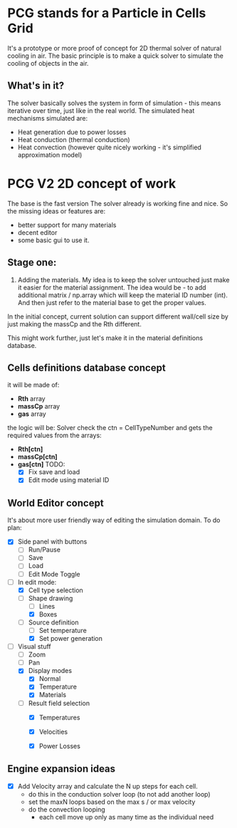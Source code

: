 
# PCG stands for a Particle in Cells Grid

It's a prototype or more proof of concept for 2D thermal solver of natural cooling in air. 
The basic principle is to make a quick solver to simulate the cooling of objects in the air. 

## What's in it?

The solver basically solves the system in form of simulation - this means iterative over time, just like in the real world. The simulated heat  mechanisms simulated are:

- Heat generation due to power losses
- Heat conduction (thermal conduction)
- Heat convection (however quite nicely working - it's simplified approximation model)


# PCG V2 2D concept of work 

The base is the fast version 
The solver already is working fine and nice. 
So the missing ideas or features are:

- better support for many materials 
- decent editor
- some basic gui to use it. 

## Stage one:
1. Adding the materials. 
My idea is to keep the solver untouched just make it easier for the material assignment. 
The idea would be - to add additional matrix / np.array which will keep the material ID number (int). And then just refer to the material base to get the proper values. 

In the initial concept, current solution can support different wall/cell size by just making the massCp and the Rth different. 

This might work further, just let's make it in the material definitions database. 

## Cells definitions database concept
it will be made of:
- **Rth** array
- **massCp** array 
- **gas** array

the logic will be:
Solver check the ctn = CellTypeNumber and gets the required values from the arrays:
- **Rth[ctn]** 
- **massCp[ctn]**
- **gas[ctn]**
TODO:
    - [x] Fix save and load
    - [x] Edit mode using material ID

## World Editor concept
It's about more user friendly way of editing the simulation domain. 
To do plan:
- [x] Side panel with buttons
    - [ ] Run/Pause
    - [ ] Save
    - [ ] Load
    - [ ] Edit Mode Toggle
- [ ] In edit mode:
    - [x] Cell type selection 
    - [ ] Shape drawing
        - [ ] Lines
        - [x] Boxes
    - [ ] Source definition
        - [ ] Set temperature
        - [x] Set power generation

- [ ] Visual stuff 
    - [ ] Zoom
    - [ ] Pan
    - [x] Display modes 
        - [x] Normal 
        - [x] Temperature
        - [x] Materials
    - [ ] Result field selection
        - [x] Temperatures 
        - [x] Velocities 
        - [x] Power Losses


## Engine expansion ideas
- [x] Add Velocity array and calculate the N up steps for each cell.
    - do this in the conduction solver loop (to not add another loop)
    - set the maxN loops based on the max s / or max velocity 
    - do the convection looping 
        - each cell move up only as many time as the individual need


